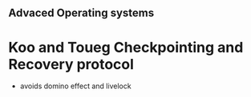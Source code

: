 ## Advaced Operating systems

# Koo and Toueg Checkpointing and Recovery protocol

- avoids domino effect and livelock


